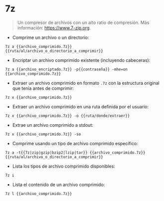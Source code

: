 # 7z

> Un compresor de archivos con un alto ratio de compresión.
> Más información: <https://www.7-zip.org>.

- Comprime un archivo o un directorio:

`7z a {{archivo_comprimido.7z}} {{ruta/al/archivo_o_directorio_a_comprimir}}`

- Encriptar un archivo comprimido existente (incluyendo cabeceras):

`7z a {{archivo_encriptado.7z}} -p{{contraseña}} -mhe=on {{archivo_comprimido.7z}}`

- Extraer un archivo comprimido en formato `.7z` con la estructura original que tenía antes de comprimir:

`7z x {{archivo_comprimido.7z}}`

- Extraer un archivo comprimido en una ruta definida por el usuario:

`7z x {{archivo_comprimido.7z}} -o {{ruta/donde/extraer}}`

- Extrae un archivo comprimido a stdout:

`7z x {{archivo_comprimido.7z}} -so`

- Comprime usando un tipo de archivo comprimido específico:

`7z a -t{{7z|zip|gzip|bzip2|lzip|tar}} {{archivo_comprimido.7z}} {{ruta/al/archivo_o_directorio_a_comprimir}}`

- Lista los tipos de archivo comprimido disponibles:

`7z i`

- Lista el contenido de un archivo comprimido:

`7z l {{archivo_comprimido.7z}}`
